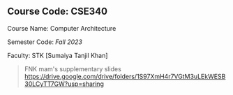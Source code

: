 ## Course Code: **CSE340**

Course Name: Computer Architecture

Semester Code: *Fall 2023*

Faculty: STK [Sumaiya Tanjil Khan]

> FNK mam's supplementary slides 
	https://drive.google.com/drive/folders/1S97XmH4r7VGtM3uLEkWESB30LCyTT7GW?usp=sharing
